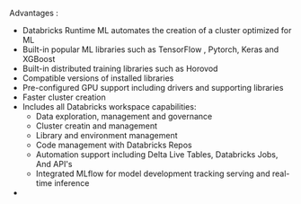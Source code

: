 Advantages : 
- Databricks Runtime ML automates the creation of a cluster optimized for ML
- Built-in popular ML libraries such as TensorFlow , Pytorch, Keras and XGBoost
- Built-in distributed training libraries such as Horovod
- Compatible versions of installed libraries
- Pre-configured GPU support including drivers and supporting libraries
- Faster cluster creation
- Includes all Databricks workspace capabilities:
	- Data exploration, management and governance
	- Cluster creatin and management
	- Library and environment management
	- Code management with Databricks Repos
	- Automation support including Delta Live Tables, Databricks Jobs, And API's
	- Integrated MLflow for model development tracking serving and real-time inference
-
	